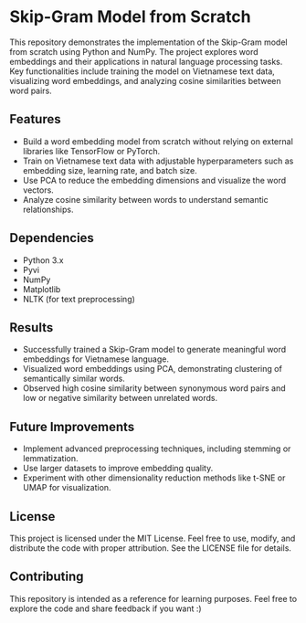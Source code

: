 # Skip-Gram Model from Scratch

This repository demonstrates the implementation of the Skip-Gram model from scratch using Python and NumPy. The project explores word embeddings and their applications in natural language processing tasks. Key functionalities include training the model on Vietnamese text data, visualizing word embeddings, and analyzing cosine similarities between word pairs.

## Features

- Build a word embedding model from scratch without relying on external libraries like TensorFlow or PyTorch.
- Train on Vietnamese text data with adjustable hyperparameters such as embedding size, learning rate, and batch size.
- Use PCA to reduce the embedding dimensions and visualize the word vectors.
- Analyze cosine similarity between words to understand semantic relationships.

## Dependencies

- Python 3.x
- Pyvi
- NumPy
- Matplotlib
- NLTK (for text preprocessing)

## Results

- Successfully trained a Skip-Gram model to generate meaningful word embeddings for Vietnamese language.
- Visualized word embeddings using PCA, demonstrating clustering of semantically similar words.
- Observed high cosine similarity between synonymous word pairs and low or negative similarity between unrelated words.

## Future Improvements

- Implement advanced preprocessing techniques, including stemming or lemmatization.
- Use larger datasets to improve embedding quality.
- Experiment with other dimensionality reduction methods like t-SNE or UMAP for visualization.

## License
This project is licensed under the MIT License. Feel free to use, modify, and distribute the code with proper attribution. See the LICENSE file for details.

## Contributing
This repository is intended as a reference for learning purposes. Feel free to explore the code and share feedback if you want :)
